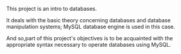 This project is an intro to databases.

It deals with the basic theory concerning databases and database manipulation systems; MySQL database engine is used in this case. 

And so,part of this project's objectives is to be acquainted with the appropriate syntax necessary to operate databases using MySQL.